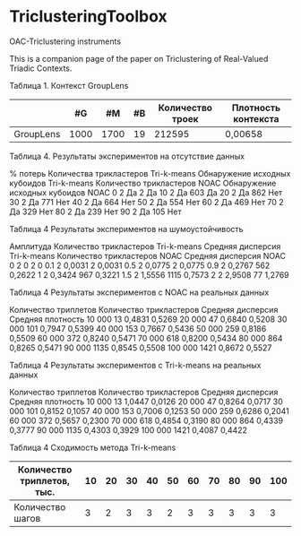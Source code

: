 # TriclusteringToolbox
OAC-Triclustering instruments

This is a companion page of the paper on Triclustering of Real-Valued Triadic Contexts.


Таблица 1. Контекст GroupLens

|           |	#G     | #M   |	#B    |	Количество троек   |	Плотность контекста   |
| --------- | ----- | ----- | ----- | ------------------ | ---------------------- |
| GroupLens	| 1000  | 1700  |	19    |	  212595           |       	0,00658         |


Таблица 4. Результаты экспериментов на отсутствие данных

% потерь	Количества трикластеров
Tri-k-means 	Обнаружение исходных кубоидов 
Tri-k-means 	Количество трикластеров NOAC	Обнаружение исходных кубоидов NOAC
0	2	Да	2	Да
10	2	Да	603	Да
20	2	Да	862	Нет
30	2	Да	771	Нет
40	2	Да	664	Нет
50	2	Да	554	Нет
60	2	Да	469	Нет
70	2	Да	329	Нет
80	2	Да	239	Нет
90	2	Да	105	Нет


Таблица 4 Результаты экспериментов на шумоустойчивость

Амплитуда	Количество трикластеров Tri-k-means	Средняя дисперсия Tri-k-means	Количество трикластеров
NOAC	Средняя дисперсия NOAC
0	2	0	2	0
0.1	2	0,0031	2	0,0031
0.5	2	0,0775	2	0,0775
0.9	2	0,2767	562	0,2622
1	2	0,3424	967	0,3221
1.5	2	1,5556	1115	0,7573
2	2	2,9508	77	1,2769

Таблица 4 Результаты экспериментов с NOAC на реальных данных

Количество триплетов	Количество трикластеров 	Средняя дисперсия	Средняя плотность
10 000	13	0,4831	0,5269
20 000	47	0,6840	0,5208
30 000	101	0,7947	0,5399
40 000	153	0,7667	0,5436
50 000	259	0,8186	0,5509
60 000	372	0,8240	0,5471
70 000	618	0,8200	0,5434
80 000	864	0,8265	0,5471
90 000	1135	0,8545	0,5508
100 000	1421	0,8672	0,5527


Таблица 4 Результаты экспериментов с Tri-k-means на реальных данных

Количество триплетов	Количество трикластеров	Средняя дисперсия	Средняя плотность
10 000	13	1,0447	0,0126
20 000	47	0,8264	0,0717
30 000	101	0,8152	0,1057
40 000	153	0,7006	0,1253
50 000	259	0,6286	0,2041
60 000	372	0,5657	0,2300
70 000	618	0,4854	0,3190
80 000	864	0,4339	0,3777
90 000	1135	0,4303	0,3929
100 000	1421	0,4087	0,4422


Таблица 4 Сходимость метода Tri-k-means

| Количество триплетов, тыс. |	10 |	20 |	30 |	40 |	50 |	60 | 70 |	80 |	90 |	100 |
| -------------------------- |---- | --- | --- | --- | --- | --- | -- | -- | --- | ---- |
| Количество шагов	         | 3   |	2  |	3  |	3  |	2  |  3	 | 3	| 3	 |  3	 |  3   |

